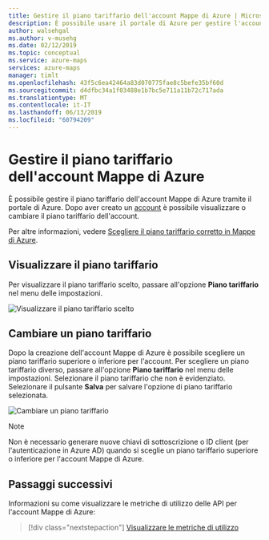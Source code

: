 ```yaml
---
title: Gestire il piano tariffario dell'account Mappe di Azure | Microsoft Docs
description: È possibile usare il portale di Azure per gestire l'account Mappe di Azure e i piani tariffari.
author: walsehgal
ms.author: v-musehg
ms.date: 02/12/2019
ms.topic: conceptual
ms.service: azure-maps
services: azure-maps
manager: timlt
ms.openlocfilehash: 43f5c6ea42464a83d070775fae8c5befe35bf60d
ms.sourcegitcommit: d4dfbc34a1f03488e1b7bc5e711a11b72c717ada
ms.translationtype: MT
ms.contentlocale: it-IT
ms.lasthandoff: 06/13/2019
ms.locfileid: "60794209"
---
```

# <a name="manage-the-pricing-tier-of-your-azure-maps-account"></a>Gestire il piano tariffario dell'account Mappe di Azure

È possibile gestire il piano tariffario dell'account Mappe di Azure tramite il portale di Azure. Dopo aver creato un [account](https://azure.microsoft.com/free/?WT.mc_id=A261C142F) è possibile visualizzare o cambiare il piano tariffario dell'account.

Per altre informazioni, vedere [Scegliere il piano tariffario corretto in Mappe di Azure](https://docs.microsoft.com/azure/azure-maps/choose-pricing-tier).

## <a name="view-your-pricing-tier"></a>Visualizzare il piano tariffario

Per visualizzare il piano tariffario scelto, passare all'opzione **Piano tariffario** nel menu delle impostazioni.

![Visualizzare il piano tariffario scelto](./media/how-to-manage-pricing-tier/view-pricing-tier.png)

## <a name="change-a-pricing-tier"></a>Cambiare un piano tariffario

Dopo la creazione dell'account Mappe di Azure è possibile scegliere un piano tariffario superiore o inferiore per l'account. Per scegliere un piano tariffario diverso, passare all'opzione **Piano tariffario** nel menu delle impostazioni. Selezionare il piano tariffario che non è evidenziato. Selezionare il pulsante **Salva** per salvare l'opzione di piano tariffario selezionata.

![Cambiare un piano tariffario](./media/how-to-manage-pricing-tier/change-pricing-tier.png)

> [!NOTE]
> Non è necessario generare nuove chiavi di sottoscrizione o ID client (per l'autenticazione in Azure AD) quando si sceglie un piano tariffario superiore o inferiore per l'account Mappe di Azure.

## <a name="next-steps"></a>Passaggi successivi

Informazioni su come visualizzare le metriche di utilizzo delle API per l'account Mappe di Azure:

> [!div class="nextstepaction"] 
> [Visualizzare le metriche di utilizzo](./how-to-view-api-usage.md)
